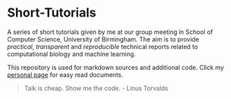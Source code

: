 # Short-Tutorials
A series of short tutorials given by me at our group meeting in School of Computer Science, University of Birmingham. The aim is to provide *practical*, *transparent* and *reproducible* technical reports related to computational biology and machine learning.

This repository is used for markdown sources and additional code. Click my [personal page](http://www.cs.bham.ac.uk/~dxl466/) for easy read documents.

> Talk is cheap. Show me the code. - Linus Torvalds